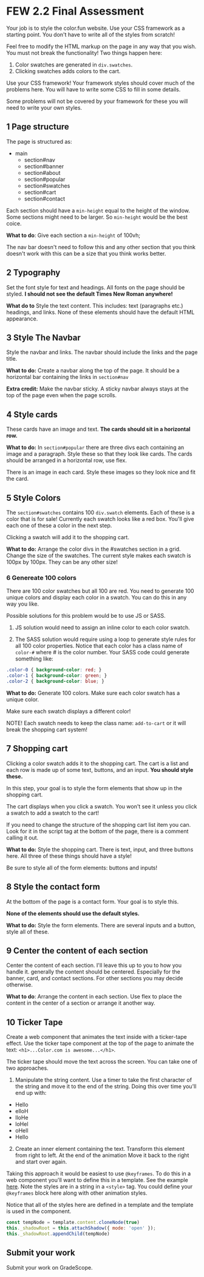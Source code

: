 # FEW 2.2 Final Assessment 

Your job is to style the color.fun website. Use your CSS framework as a starting point. You don't have to write all of the styles from scratch!

Feel free to modify the HTML markup on the page in any way that you wish. You must not break the functionality! Two things happen here: 

1. Color swatches are generated in `div.swatches`. 
2. Clicking swatches adds colors to the cart. 

Use your CSS framework! Your framework styles should cover much of the problems here. You will have to write some CSS to fill in some details.

Some problems will not be covered by your framework for these you will need to write your own styles. 

## 1 Page structure

The page is structured as: 

- main
	- section#nav
	- section#banner
	- section#about
	- section#popular
	- section#swatches
	- section#cart
	- section#contact

Each section should have a `min-height` equal to the height of the window. Some sections might need to be larger. So `min-height` would be the best coice. 

**What to do**: Give each section a `min-height` of 100vh;

The nav bar doesn't need to follow this and any other section that you think doesn't work with this can be a size that you think works better. 

## 2 Typography

Set the font style for text and headings. All fonts on the page should be styled. **I should not see the default Times New Roman anywhere!** 

**What do to** Style the text content. This includes: text (paragraphs etc.) headings, and links. None of these elements should have the default HTML appearance. 

## 3 Style The Navbar 

Style the navbar and links. The navbar should include the links and the page title.

**What to do:** Create a navbar along the top of the page. It should be a horizontal bar containing the links in `section#nav`

**Extra credit:** Make the navbar sticky. A sticky navbar always stays at the top of the page even when the page scrolls. 

## 4 Style cards 

These cards have an image and text. **The cards should sit in a horizontal row.** 

**What to do:** In `section#popular` there are three divs each containing an image and a paragraph. Style these so that they look like cards. The cards should be arranged in a horizontal row, use flex. 

There is an image in each card. Style these images so they look nice and fit the card. 

## 5 Style Colors

The `section#swatches` contains 100 `div.swatch` elements. Each of these is a color that is for sale! Currently each swatch looks like a red box. You'll give each one of these a color in the next step. 

Clicking a swatch will add it to the shopping cart. 

**What to do:** Arrange the color divs in the #swatches section in a grid. Change the size of the swatches. The current style makes each swatch is 100px by 100px. They can be any other size! 

### 6 Genereate 100 colors

There are 100 color swatches but all 100 are red. You need to generate 100 unique colors and display each color in a swatch. You can do this in any way you like. 

Possible solutions for this problem would be to use JS or SASS. 

1) JS solution would need to assign an inline color to each color swatch. 

2) The SASS solution would require using a loop to generate style rules for all 100 color properties. Notice that each color has a class name of `color-#` where # is the color number. Your SASS code could generate something like:  

```CSS
.color-0 { background-color: red; }
.color-1 { background-color: green; }
.color-2 { background-color: blue; }
```

**What to do:** Generate 100 colors. Make sure each color swatch has a unique color. 

Make sure each swatch displays a different color! 

NOTE! Each swatch needs to keep the class name: `add-to-cart` or it will break the shopping cart system! 

## 7 Shopping cart 

Clicking a color swatch adds it to the shopping cart. The cart is a list and each row is made up of some text, buttons, and an input. **You should style these.**

In this step, your goal is to style the form elements that show up in the shopping cart. 

The cart displays when you click a swatch. You won't see it unless you click a swatch to add a swatch to the cart! 

If you need to change the structure of the shopping cart list item you can. Look for it in the script tag at the bottom of the page, there is a comment calling it out. 

**What to do:** Style the shopping cart. There is text, input, and three buttons here. All three of these things should have a style! 

Be sure to style all of the form elements: buttons and inputs!

## 8 Style the contact form

At the bottom of the page is a contact form. Your goal is to style this. 

**None of the elements should use the default styles.**

**What to do:** Style the form elements. There are several inputs and a button, style all of these.

## 9 Center the content of each section

Center the content of each section. I'll leave this up to you to how you handle it. generally the content should be centered. Especially for the banner, card, and contact sections. For other sections you may decide otherwise. 

**What to do**: Arrange the content in each section. Use flex to place the content in the center of a section or arrange it another way.

## 10 Ticker Tape 

Create a web component that animates the text inside with a ticker-tape effect. Use the ticker tape component at the top of the page to animate the text: `<h1>...Color.com is awesome...</h1>`. 

The ticker tape should move the text across the screen. You can take one of two approaches. 

1) Manipulate the string content. Use a timer to take the first character of the string and move it to the end of the string. Doing this over time you'll end up with: 

- Hello
- elloH
- lloHe
- loHel
- oHell
- Hello

2) Create an inner element containing the text. Transform this element from right to left. At the end of the animation Move it back to the right and start over again.

Taking this approach it would be easiest to use `@keyframes`. To do this in a web component you'll want to define this in a template. See the example [here](https://github.com/Make-School-Labs/simple-component/blob/master/simple-components-templates/01-counter-template/fancy-counter.js). Note the styles are in a string in a `<style>` tag. You could define your `@keyframes` block here along with other animation styles.

Notice that all of the styles here are defined in a template and the template is used in the component. 

```js
const tempNode = template.content.cloneNode(true)
this._shadowRoot = this.attachShadow({ mode: 'open' });
this._shadowRoot.appendChild(tempNode)
```

## Submit your work

Submit your work on GradeScope. 
